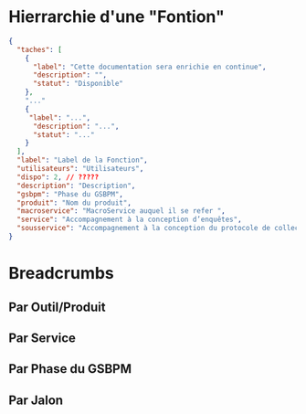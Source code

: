 # Hierrarchie d'une "Fontion"


```json
{
  "taches": [
    {
      "label": "Cette documentation sera enrichie en continue",
      "description": "",
      "statut": "Disponible"
    },
    "..."
    {
     "label": "...",
      "description": "...",
      "statut": "..."
    }
  ],
  "label": "Label de la Fonction",
  "utilisateurs": "Utilisateurs",
  "dispo": 2, // ?????
  "description": "Description",
  "gsbpm": "Phase du GSBPM",
  "produit": "Nom du produit",
  "macroservice": "MacroService auquel il se refer ",
  "service": "Accompagnement à la conception d’enquêtes",
  "sousservice": "Accompagnement à la conception du protocole de collecte"
}
```

# Breadcrumbs

## Par Outil/Produit 

## Par Service  

## Par Phase du GSBPM

## Par Jalon 